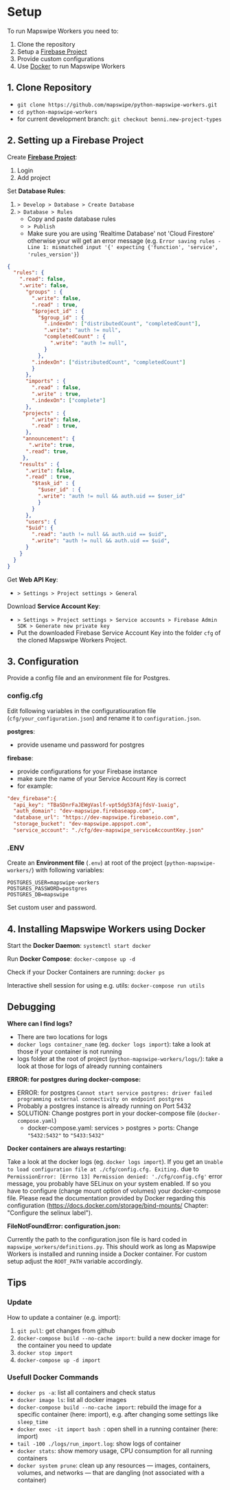 # Setup

To run Mapswipe Workers you need to:
1. Clone the repository
2. Setup a [Firebase Project](https://firebase.google.com/)
3. Provide custom configurations
4. Use [Docker](https://www.docker.com/) to run Mapswipe Workers


## 1. Clone Repository

- `git clone https://github.com/mapswipe/python-mapswipe-workers.git`
- `cd python-mapswipe-workers`
- for current development branch: `git checkout benni.new-project-types`


## 2. Setting up a Firebase Project

Create [**Firebase Project**](https://firebase.google.com/):
1. Login
2. Add project

Set **Database Rules**:
1. `> Develop > Database > Create Database`
2. `> Database > Rules`
    - Copy and paste database rules
    - `> Publish`
    - Make sure you are using 'Realtime Database' not 'Cloud Firestore' otherwise your will get an error message (e.g. `Error saving rules - Line 1: mismatched input '{' expecting {'function', 'service', 'rules_version'}`)

```json
{
  "rules": {
    ".read": false,
    ".write": false,
      "groups" : {
        ".write": false,
        ".read" : true,
        "$project_id" : {
          "$group_id" : {
            ".indexOn": ["distributedCount", "completedCount"],
            ".write": "auth != null",
            "completedCount" : {
              ".write": "auth != null",
            }
          },
        ".indexOn": ["distributedCount", "completedCount"]
        }
      },
      "imports" : {
        ".read" : false,
        ".write" : true,
        ".indexOn": ["complete"]
      },
     "projects" : {
        ".write": false,
        ".read" : true,
      },
     "announcement": {
       ".write": true,
      ".read": true,
     },
    "results" : {
      ".write": false,
      ".read" : true,
        "$task_id" : {
          "$user_id" : {
          ".write": "auth != null && auth.uid == $user_id"
          }
        }
      },
      "users": {
      "$uid": {
        ".read": "auth != null && auth.uid == $uid",
        ".write": "auth != null && auth.uid == $uid",
      }
    }     
  }
}
```

Get **Web API Key**:
- `> Settings > Project settings > General`

Download **Service Account Key**:
- `> Settings > Project settings > Service accounts > Firebase Admin SDK > Generate new private key`
- Put the downloaded Firebase Service Account Key into the folder `cfg` of the cloned Mapswipe Workers Project.


## 3. Configuration

Provide a config file and an environment file for Postgres.


### config.cfg

Edit following variables in the configuratiouration  file (`cfg/your_configuration.json`) and rename it to `configuration.json`.

**postgres**:
- provide usename und password for postgres

**firebase**:
- provide configurations for your Firebase instance
- make sure the name of your Service Account Key is correct
- for example:
```cfg
"dev_firebase":{
  "api_key": "TBaSDnrFaJEWgVaslf-vpt5dg53fAjfdsV-1uaig",
  "auth_domain": "dev-mapswipe.firebaseapp.com",
  "database_url": "https://dev-mapswipe.firebaseio.com",
  "storage_bucket": "dev-mapswipe.appspot.com",
  "service_account": "./cfg/dev-mapswipe_serviceAccountKey.json"
```


### .ENV

Create an **Environment file** (`.env`) at root of the project (`python-mapswipe-workers/`) with following variables:
```env
POSTGRES_USER=mapswipe-workers
POSTGRES_PASSWORD=postgres
POSTGRES_DB=mapswipe
```
Set custom user and password.


## 4. Installing Mapswipe Workers using Docker

Start the **Docker Daemon**: `systemctl start docker`

Run **Docker Compose**: `docker-compose up -d`

Check if your Docker Containers are running: `docker ps`

Interactive shell session for using e.g. utils: `docker-compose run utils`


## Debugging

**Where can I find logs?**
- There are two locations for logs
- `docker logs container_name` (eg. `docker logs import`): take a look at those if your container is not running
- logs folder at the root of project (`python-mapswipe-workers/logs/`): take a look at those for logs of already running containers

**ERROR: for postgres during docker-compose:**
- ERROR: for postgres  `Cannot start service postgres: driver failed programming external connectivity on endpoint postgres`
- Probably a postgres instance is already running on Port 5432
- SOLUTION: Change postgres port in your docker-compose file  (`docker-compose.yaml`)
    - docker-compose.yaml: services > postgres > ports: Change `"5432:5432"` to `"5433:5432"`

**Docker containers are always restarting:**

Take a look at the docker logs (eg. `docker logs import`). If you get an `Unable to load configuration file at ./cfg/config.cfg. Exiting.` due to `PermissionError: [Errno 13] Permission denied: './cfg/config.cfg'` error message, you probably have SELinux on your system enabled. If so you have to configure (change mount option of volumes) your docker-compose file. Please read the documentation provided by Docker regarding this configuration (https://docs.docker.com/storage/bind-mounts/ Chapter: "Configure the selinux label").

**FileNotFoundError: configuration.json:**

Currently the path to the configuration.json file is hard coded in `mapswipe_workers/definitions.py`. This should work as long as Mapswipe Workers is installed and running inside a Docker container. For custom setup adjust the `ROOT_PATH` variable accordingly.


## Tips

### Update

How to update a container (e.g. import):

1. `git pull`: get changes from github
2. `docker-compose build --no-cache import`: build a new docker image for the container you need to update
3. `docker stop import`
4. `docker-compose up -d import`


### Usefull Docker Commands

- `docker ps -a`: list all containers and check status
- `docker image ls`: list all docker images
- `docker-compose build --no-cache import`: rebuild the image for a specific container (here: import), e.g. after changing some settings like `sleep_time`
- `docker exec -it import bash `: open shell in a running container (here: import)
- `tail -100 ./logs/run_import.log`: show logs of container
- `docker stats`: show memory usage, CPU consumption for all running containers
- `docker system prune`: clean up any resources — images, containers, volumes, and networks — that are dangling (not associated with a container)

